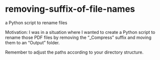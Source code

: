 # removing-suffix-of-file-names
a Python script to rename files


Motivation: I was in a situation where I wanted to create a Python script to rename those PDF files by removing the “_Compress” suffix and moving them to an “Output” folder. 

Remember to adjust the paths according to your directory structure.
